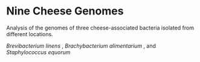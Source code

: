 # Nine Cheese Genomes 
Analysis of the genomes of three cheese-associated bacteria isolated from different locations.

<i>Brevibacterium linens	</i>,
<i>Brachybacterium alimentarium	</i>, and
<i>Staphylococcus equorum</i>


